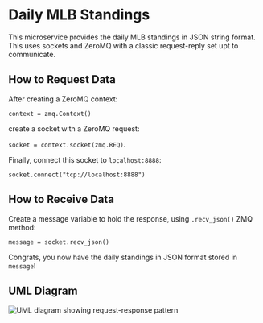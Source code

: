 # Daily MLB Standings 

This microservice provides the daily MLB standings in JSON string format. This uses sockets and ZeroMQ with a classic request-reply set upt to communicate.

## How to Request Data

After creating a ZeroMQ context:

`context = zmq.Context()`

create a socket with a ZeroMQ request:

`socket = context.socket(zmq.REQ)`.

Finally, connect this socket to `localhost:8888`:

`socket.connect("tcp://localhost:8888")`


## How to Receive Data

Create a message variable to hold the response, using `.recv_json()` ZMQ method:

`message = socket.recv_json()`

Congrats, you now have the daily standings in JSON format stored in `message`!


## UML Diagram
![UML diagram showing request-response pattern](https://github.com/jscervantes/CS351-Microservice/microservice-UML-diagrams.png?raw=true)
